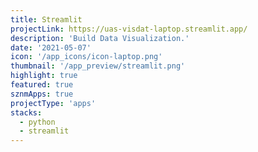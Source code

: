 ```yaml
---
title: Streamlit
projectLink: https://uas-visdat-laptop.streamlit.app/
description: 'Build Data Visualization.'
date: '2021-05-07'
icon: '/app_icons/icon-laptop.png'
thumbnail: '/app_preview/streamlit.png'
highlight: true
featured: true
sznmApps: true
projectType: 'apps'
stacks:
  - python
  - streamlit
---
```

